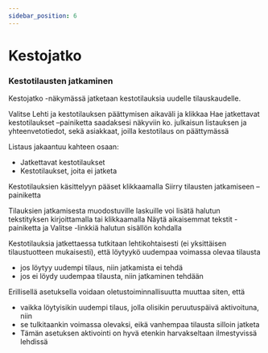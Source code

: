 ```yaml
---
sidebar_position: 6
---
```


# Kestojatko

### Kestotilausten jatkaminen

Kestojatko -näkymässä jatketaan kestotilauksia uudelle tilauskaudelle.

Valitse Lehti ja kestotilauksen päättymisen aikaväli ja klikkaa Hae jatkettavat kestotilaukset
–painiketta saadaksesi näkyviin ko. julkaisun listauksen ja yhteenvetotiedot, sekä asiakkaat, joilla kestotilaus on päättymässä

Listaus jakaantuu kahteen osaan:
- Jatkettavat kestotilaukset
- Kestotilaukset, joita ei jatketa

Kestotilauksien käsittelyyn pääset klikkaamalla Siirry tilausten jatkamiseen –painiketta

Tilauksien jatkamisesta muodostuville laskuille voi lisätä halutun tekstityksen kirjoittamalla tai klikkaamalla Näytä aikaisemmat tekstit -painiketta ja Valitse -linkkiä halutun sisällön kohdalla

Kestotilauksia jatkettaessa tutkitaan lehtikohtaisesti (ei yksittäisen tilaustuotteen mukaisesti), että löytyykö uudempaa voimassa olevaa tilausta
- jos löytyy uudempi tilaus, niin jatkamista ei tehdä
- jos ei löydy uudempaa tilausta, niin jatkaminen tehdään

Erillisellä asetuksella voidaan oletustoiminnallisuutta muuttaa siten, että
- vaikka löytyisikin uudempi tilaus, jolla olisikin peruutuspäivä aktivoituna, niin
- se tulkitaankin voimassa olevaksi, eikä vanhempaa tilausta silloin jatketa
- Tämän asetuksen aktivointi on hyvä etenkin harvakseltaan ilmestyvissä lehdissä
